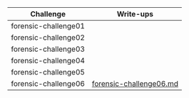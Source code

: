 | Challenge            | Write-ups                                          |
| -------------------- | -------------------------------------------------- |
| forensic-challenge01 |                                                    |
| forensic-challenge02 |                                                    |
| forensic-challenge03 |                                                    |
| forensic-challenge04 |                                                    |
| forensic-challenge05 |                                                    |
| forensic-challenge06 | [forensic-challenge06.md](forensic-challenge06.md) |

